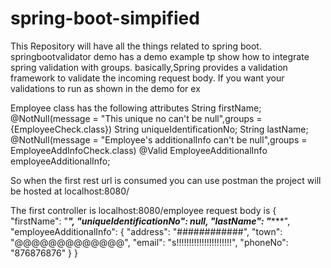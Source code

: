 # spring-boot-simpified
This Repository will have all the things related to spring boot.
springbootvalidator demo has a demo example tp show how to integrate spring validation with groups.
basically,Spring provides a validation framework to validate the incoming request body.
If you want your validations to run as shown in the demo for ex

Employee class has the following attributes 
    String firstName;
    @NotNull(message = "This unique no can't be null",groups = {EmployeeCheck.class})
    String uniqueIdentificationNo;
    String lastName;
    @NotNull(message = "Employee's additionalInfo can't be null",groups = EmployeeAddInfoCheck.class)
    @Valid
    EmployeeAdditionalInfo employeeAdditionalInfo;


So when the first rest url is consumed you can use postman the project will be hosted at 
localhost:8080/

The first controller is localhost:8080/employee
request body is 
{
  "firstName": "*****",
  "uniqueIdentificationNo": null,
  "lastName": "********",
  "employeeAdditionalInfo": {
    "address": "############",
    "town": "@@@@@@@@@@@@@",
    "email": "s!!!!!!!!!!!!!!!!!!!!!!",
    "phoneNo": "876876876"
  }
}
